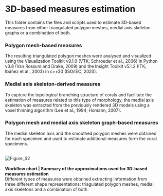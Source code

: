 # <b>3D-based measures estimation</b>

This folder contains the files and scripts used to estimate 3D-based measures from either triangulated polygon meshes, medial axis skeleton graphs or a combination of both.

### Polygon mesh-based measures
The resulting triangulated polygon meshes were analysed and visualized using the Visualization Toolkit v9.1.0 (VTK; Schroeder et al., 2006) in Python v3.8 (Van Rossum and Drake, 2009) and the Insight Toolkit v5.1.2 (ITK; Ibáñez et al., 2003) in c++20 (ISO/IEC, 2020). 

### Medial axis skeleton-derived measures
To capture the topological branching structure of corals and facilitate the estimation of measures related to this type of morphology, the medial axis skeleton was extracted from the previously rendered 3D models using a voxel thinning algorithm (Lee et al., 1994; Homann, 2007).

### Polygon mesh and medial axis skeleton graph-based measures
The medial skeleton axis and the smoothed polygon meshes were obtained for each specimen and used to estimate additional measures form the coral specimens.
<br>
<br>


![Figure_S2](https://user-images.githubusercontent.com/11543453/151872422-cfbde3a8-de5d-4eae-b550-f73368691e3e.png)
<br>
<br>
<b>Workflow chart | Summary of the approximations used for 3D-based measures estimation</b><br>
Different types of measures were obtained extracting information from three different shape representations: triagulated polygon meshes, medial axis skeletons and a combination of both.
